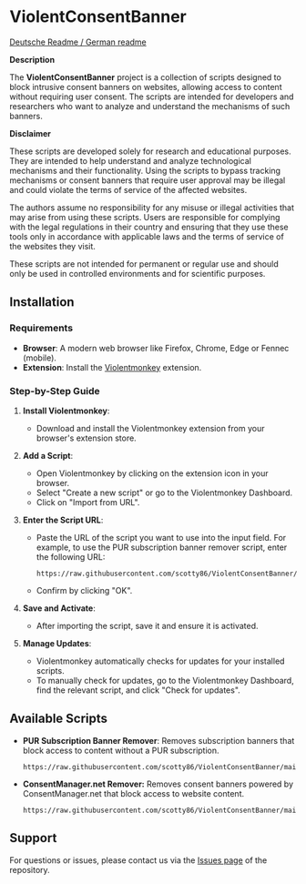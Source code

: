 # ViolentConsentBanner

[Deutsche Readme / German readme](https://github.com/scotty86/ViolentConsentBanner/blob/main/README.de.md)

**Description**

The **ViolentConsentBanner** project is a collection of scripts designed to block intrusive consent banners on websites, allowing access to content without requiring user consent. The scripts are intended for developers and researchers who want to analyze and understand the mechanisms of such banners.

**Disclaimer**

These scripts are developed solely for research and educational purposes. They are intended to help understand and analyze technological mechanisms and their functionality. Using the scripts to bypass tracking mechanisms or consent banners that require user approval may be illegal and could violate the terms of service of the affected websites.

The authors assume no responsibility for any misuse or illegal activities that may arise from using these scripts. Users are responsible for complying with the legal regulations in their country and ensuring that they use these tools only in accordance with applicable laws and the terms of service of the websites they visit.

These scripts are not intended for permanent or regular use and should only be used in controlled environments and for scientific purposes.

## Installation

### Requirements

- **Browser**: A modern web browser like Firefox, Chrome, Edge or Fennec (mobile).
- **Extension**: Install the [Violentmonkey](https://violentmonkey.github.io/) extension.

### Step-by-Step Guide

1. **Install Violentmonkey**:
   - Download and install the Violentmonkey extension from your browser's extension store.

2. **Add a Script**:
   - Open Violentmonkey by clicking on the extension icon in your browser.
   - Select "Create a new script" or go to the Violentmonkey Dashboard.
   - Click on "Import from URL".

3. **Enter the Script URL**:
   - Paste the URL of the script you want to use into the input field. For example, to use the PUR subscription banner remover script, enter the following URL:
     ```
     https://raw.githubusercontent.com/scotty86/ViolentConsentBanner/main/submodules/PurAboBannerRemover.js
     ```
   - Confirm by clicking "OK".
   
4. **Save and Activate**:
   - After importing the script, save it and ensure it is activated.

5. **Manage Updates**:
   - Violentmonkey automatically checks for updates for your installed scripts.
   - To manually check for updates, go to the Violentmonkey Dashboard, find the relevant script, and click "Check for updates".

## Available Scripts

- **PUR Subscription Banner Remover**: Removes subscription banners that block access to content without a PUR subscription.  
  ```
  https://raw.githubusercontent.com/scotty86/ViolentConsentBanner/main/submodules/PurAboBannerRemover.js
  ```
- **ConsentManager.net Remover:** Removes consent banners powered by ConsentManager.net that block access to website content.
  ```
  https://raw.githubusercontent.com/scotty86/ViolentConsentBanner/main/submodules/ConsentManagerNetRemover.js
  ```

## Support

For questions or issues, please contact us via the [Issues page](https://github.com/scotty86/ViolentConsentBanner/issues) of the repository.
